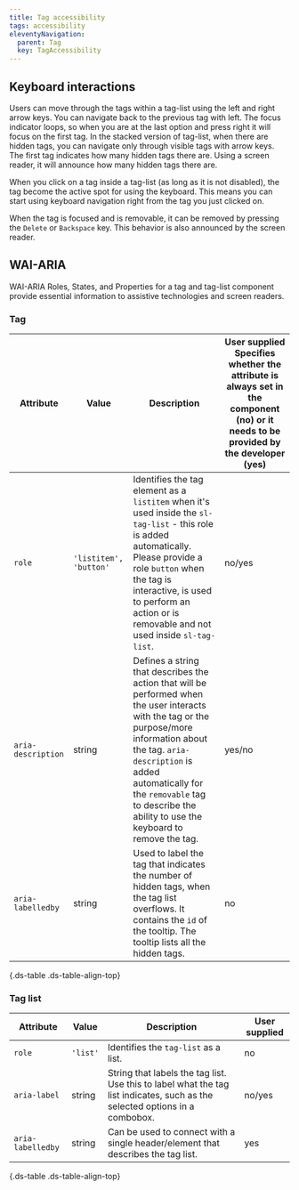 ```yaml
---
title: Tag accessibility
tags: accessibility
eleventyNavigation:
  parent: Tag
  key: TagAccessibility
---
```

<section>

## Keyboard interactions

Users can move through the tags within a tag-list using the left and right arrow keys.
You can navigate back to the previous tag with left. The focus indicator loops, so when you are at the last option and press right it will focus on the first tag.
In the stacked version of tag-list, when there are hidden tags, you can navigate only through visible tags with arrow keys. The first tag indicates how many hidden tags there are. Using a screen reader, it will announce how many hidden tags there are.


When you click on a tag inside a tag-list (as long as it is not disabled), the tag become the active spot for using the keyboard. This means you can start using keyboard navigation right from the tag you just clicked on.


When the tag is focused and is removable, it can be removed by pressing the `Delete` or `Backspace` key. This behavior is also announced by the screen reader.

</section>

<section>

## WAI-ARIA

WAI-ARIA Roles, States, and Properties for a tag and tag-list component provide essential information to assistive technologies and screen readers.

### Tag

<div class="ds-table-wrapper">

|Attribute|Value|Description|User supplied  <sl-icon name="info" aria-describedby="tooltip1" size="md"></sl-icon><sl-tooltip id="tooltip1">Specifies whether the attribute is always set in the component (no) or it needs to be provided by the developer (yes)</sl-tooltip>|
|-|-|-|-|
|`role`|`'listitem', 'button'`|Identifies the tag element as a `listitem` when it's used inside the `sl-tag-list` - this role is added automatically. Please provide a role `button` when the tag is interactive, is used to perform an action or is removable and not used inside `sl-tag-list`.|no/yes|
|`aria-description`|string|Defines a string that describes the action that will be performed when the user interacts with the tag or the purpose/more information about the tag. `aria-description` is added automatically for the `removable` tag to describe the ability to use the keyboard to remove the tag.|yes/no|
|`aria-labelledby`|string|Used to label the tag that indicates the number of hidden tags, when the tag list overflows. It contains the `id` of the tooltip. The tooltip lists all the hidden tags.|no|

{.ds-table .ds-table-align-top}

</div>

### Tag list

<div class="ds-table-wrapper">

|Attribute|Value|Description|User supplied  <sl-icon name="info" aria-describedby="tooltip1" size="md"></sl-icon>|
|-|-|-|-|
|`role`|`'list'`|Identifies the `tag-list` as a list.|no|
|`aria-label`|string|String that labels the tag list. Use this to label what the tag list indicates, such as the selected options in a combobox.|no/yes|
|`aria-labelledby`|string|Can be used to connect with a single header/element that describes the tag list.|yes|

{.ds-table .ds-table-align-top}

</div>

</section>
